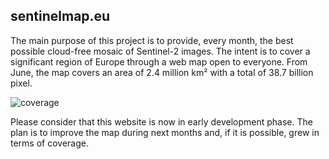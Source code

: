 ## sentinelmap.eu

The main purpose of this project is to provide, every month, the best possible cloud-free mosaic of Sentinel-2 images. The intent is to cover a significant region of Europe through a web map open to everyone. From June, the map covers an area of 2.4 million km² with a total of 38.7 billion pixel.

![coverage](http://www.sentinelmap.eu/lib/images/coverage.png)

Please consider that this website is now in early development phase. The plan is to improve the map during next months and, if it is possible, grew in terms of coverage.

